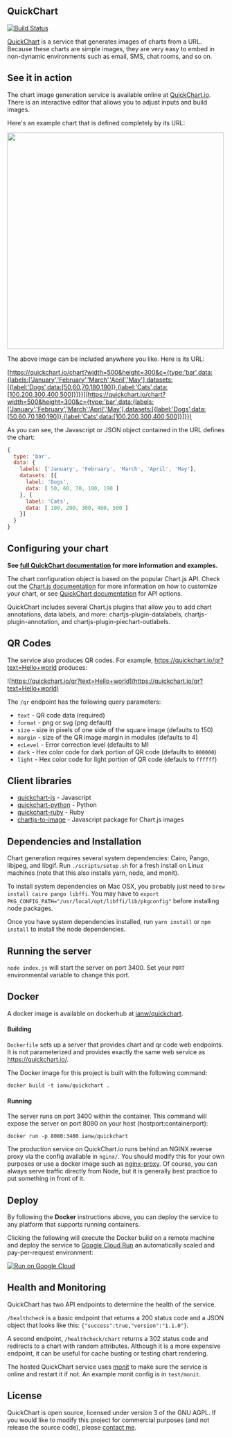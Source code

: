 QuickChart
---
[![Build Status](https://api.travis-ci.com/typpo/quickchart.svg?branch=master)](https://travis-ci.com/typpo/quickchart)

[QuickChart](https://quickchart.io/) is a service that generates images of charts from a URL.  Because these charts are simple images, they are very easy to embed in non-dynamic environments such as email, SMS, chat rooms, and so on.

## See it in action

The chart image generation service is available online at [QuickChart.io](https://quickchart.io/).  There is an interactive editor that allows you to adjust inputs and build images.

Here's an example chart that is defined completely by its URL:

<img src="https://quickchart.io/chart?bkg=white&c=%7Btype%3A%27bar%27%2Cdata%3A%7Blabels%3A%5B%27January%27%2C%27February%27%2C%27March%27%2C%27April%27%2C%27May%27%5D%2Cdatasets%3A%5B%7Blabel%3A%27Dogs%27%2Cdata%3A%5B50%2C60%2C70%2C180%2C190%5D%7D%2C%7Blabel%3A%27Cats%27%2Cdata%3A%5B100%2C200%2C300%2C400%2C500%5D%7D%5D%7D%7D" width="500" />

The above image can be included anywhere you like.  Here is its URL:

[https://quickchart.io/chart?width=500&height=300&c={type:'bar',data:{labels:['January','February','March','April','May'],datasets:[{label:'Dogs',data:[50,60,70,180,190]},{label:'Cats',data:[100,200,300,400,500]}]}}](https://quickchart.io/chart?width=500&height=300&c={type:'bar',data:{labels:['January','February','March','April','May'],datasets:[{label:'Dogs',data:[50,60,70,180,190]},{label:'Cats',data:[100,200,300,400,500]}]}})

As you can see, the Javascript or JSON object contained in the URL defines the chart:

```js
{
  type: 'bar',
  data: {
    labels: ['January', 'February', 'March', 'April', 'May'],
    datasets: [{
      label: 'Dogs',
      data: [ 50, 60, 70, 180, 190 ]
    }, {
      label: 'Cats',
      data: [ 100, 200, 300, 400, 500 ]
    }]
  }
}
```

## Configuring your chart

**See [full QuickChart documentation](https://quickchart.io/documentation) for more information and examples.**

The chart configuration object is based on the popular Chart.js API.  Check out the [Chart.js documentation](https://www.chartjs.org/docs/latest/charts/) for more information on how to customize your chart, or see [QuickChart documentation](https://quickchart.io/documentation#parameters) for API options.

QuickChart includes several Chart.js plugins that allow you to add chart annotations, data labels, and more: chartjs-plugin-datalabels, chartjs-plugin-annotation, and chartjs-plugin-piechart-outlabels.

## QR Codes

The service also produces QR codes.  For example, https://quickchart.io/qr?text=Hello+world produces:

![https://quickchart.io/qr?text=Hello+world](https://quickchart.io/qr?text=Hello+world)

The `/qr` endpoint has the following query parameters:
  - `text` - QR code data (required)
  - `format` - png or svg (png default)
  - `size` - size in pixels of one side of the square image (defaults to 150)
  - `margin` - size of the QR image margin in modules (defaults to 4)
  - `ecLevel` - Error correction level (defaults to M)
  - `dark` - Hex color code for dark portion of QR code (defaults to `000000`)
  - `light` - Hex color code for light portion of QR code (defauls to `ffffff`)

## Client libraries

  - [quickchart-js](https://github.com/typpo/quickchart-js) - Javascript
  - [quickchart-python](https://github.com/typpo/quickchart-python) - Python
  - [quickchart-ruby](https://github.com/typpo/quickchart-ruby) - Ruby
  - [chartjs-to-image](https://www.npmjs.com/package/chartjs-to-image) - Javascript package for Chart.js images

## Dependencies and Installation

Chart generation requires several system dependencies: Cairo, Pango, libjpeg, and libgif.  Run `./scripts/setup.sh` for a fresh install on Linux machines (note that this also installs yarn, node, and monit).

To install system dependencies on Mac OSX, you probably just need to `brew install cairo pango libffi`.  You may have to `export PKG_CONFIG_PATH="/usr/local/opt/libffi/lib/pkgconfig"` before installing node packages.

Once you have system dependencies installed, run `yarn install` or `npm install` to install the node dependencies.

## Running the server

`node index.js` will start the server on port 3400.  Set your `PORT` environmental variable to change this port.

## Docker

A docker image is available on dockerhub at [ianw/quickchart](https://hub.docker.com/r/ianw/quickchart).

#### Building

`Dockerfile` sets up a server that provides chart and qr code web endpoints.  It is not parameterized and provides exactly the same web service as https://quickchart.io/.

The Docker image for this project is built with the following command:
```
docker build -t ianw/quickchart .
```

#### Running

The server runs on port 3400 within the container.  This command will expose the server on port 8080 on your host (hostport:containerport):

```
docker run -p 8080:3400 ianw/quickchart
```

The production service on QuickChart.io runs behind an NGINX reverse proxy via the config available in `nginx/`.  You should modify this for your own purposes or use a docker image such as [nginx-proxy](https://github.com/jwilder/nginx-proxy).  Of course, you can always serve traffic directly from Node, but it is generally best practice to put something in front of it.

## Deploy

By following the **Docker** instructions above, you can deploy the service to any platform that supports running containers.

Clicking the following will execute the Docker build on a remote machine and deploy the service to [Google Cloud Run](https://cloud.run) an automatically scaled and pay-per-request environment:

[![Run on Google Cloud](https://storage.googleapis.com/cloudrun/button.svg)](https://console.cloud.google.com/cloudshell/editor?shellonly=true&cloudshell_image=gcr.io/cloudrun/button&cloudshell_git_repo=https://github.com/typpo/quickchart)

## Health and Monitoring

QuickChart has two API endpoints to determine the health of the service.

`/healthcheck` is a basic endpoint that returns a 200 status code and a JSON object that looks like this: `{"success":true,"version":"1.1.0"}`.

A second endpoint, `/healthcheck/chart` returns a 302 status code and redirects to a chart with random attributes.  Although it is a more expensive endpoint, it can be useful for cache busting or testing chart rendering.

The hosted QuickChart service uses [monit](https://mmonit.com/monit/) to make sure the service is online and restart it if not.  An example monit config is in `test/monit`.

## License

QuickChart is open source, licensed under version 3 of the GNU AGPL.  If you would like to modify this project for commercial purposes (and not release the source code), please [contact me](https://www.ianww.com/).
